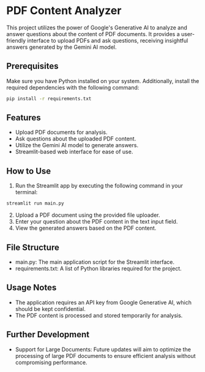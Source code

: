 # PDF Content Analyzer

This project utilizes the power of Google's Generative AI to analyze and answer questions about the content of PDF documents. It provides a user-friendly interface to upload PDFs and ask questions, receiving insightful answers generated by the Gemini AI model.

## Prerequisites

Make sure you have Python installed on your system. Additionally, install the required dependencies with the following command:

```bash
pip install -r requirements.txt
```

## Features

- Upload PDF documents for analysis.
- Ask questions about the uploaded PDF content.
- Utilize the Gemini AI model to generate answers.
- Streamlit-based web interface for ease of use.

## How to Use

1. Run the Streamlit app by executing the following command in your terminal:
```bash
streamlit run main.py
```
2. Upload a PDF document using the provided file uploader.
3. Enter your question about the PDF content in the text input field.
4. View the generated answers based on the PDF content.

## File Structure

- main.py: The main application script for the Streamlit interface.
- requirements.txt: A list of Python libraries required for the project.

## Usage Notes

- The application requires an API key from Google Generative AI, which should be kept confidential.
- The PDF content is processed and stored temporarily for analysis.

## Further Development

- Support for Large Documents: Future updates will aim to optimize the processing of large PDF documents to ensure efficient analysis without compromising performance.
